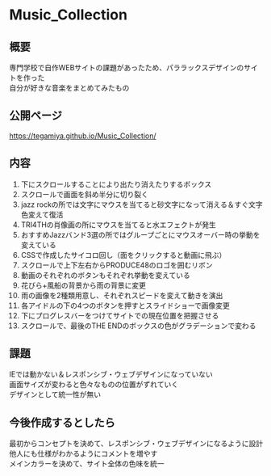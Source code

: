 # Music_Collection

## 概要  
専門学校で自作WEBサイトの課題があったため、パララックスデザインのサイトを作った  
自分が好きな音楽をまとめてみたもの  

## 公開ページ
https://tegamiya.github.io/Music_Collection/

## 内容
1. 下にスクロールすることにより出たり消えたりするボックス  
2. スクロールで画面を斜め半分に切り裂く  
3. jazz rockの所では文字にマウスを当てると砂文字になって消える＆すぐ文字色変えて復活  
4. TRI4THの肖像画の所にマウスを当てると水エフェクトが発生
5. おすすめJazzバンド3選の所ではグループごとにマウスオーバー時の挙動を変えている  
6. CSSで作成したサイコロ回し（面をクリックすると動画に飛ぶ）  
7. スクロールで上下左右からPRODUCE48のロゴを囲むリボン  
8. 動画のそれぞれのボタンもそれぞれ挙動を変えている  
9. 花びら+風船の背景から雨の背景に変更  
10. 雨の画像を2種類用意し、それぞれスピードを変えて動きを演出  
11. 各アイドルの下の4つのボタンを押すとスライドショーで画像変更  
12. 下にプログレスバーをつけてサイトでの現在位置を把握させる  
13. スクロールで、最後のTHE ENDのボックスの色がグラデーションで変わる

## 課題
IEでは動かない＆レスポンシブ・ウェブデザインになっていない  
画面サイズが変わると色々なものの位置がずれていく  
デザインとして統一性が無い
  
## 今後作成するとしたら
最初からコンセプトを決めて、レスポンシブ・ウェブデザインになるように設計  
他人にも仕様がわかるようにコメントを増やす  
メインカラーを決めて、サイト全体の色味を統一
